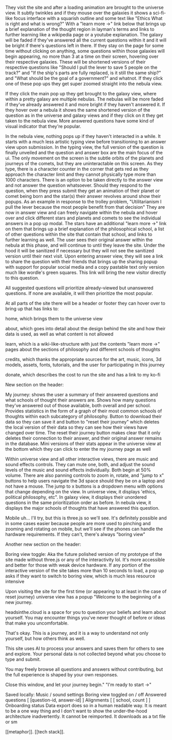 They visit the site and after a loading animation are brought to the universe view. It subtly twinkles and if they mouse over the galaxies it shows a sci-fi-like focus interface with a squarish outline and some text like "Ethics What is right and what is wrong?" With a "learn more ->"  link below that brings up a brief explanation of the thought region in layman's terms and links to further learning like a wikipedia page or a youtube explanation. The galaxy will be faded if they've answered all the current questions within it and it will be bright if there's questions left in there. If they stay on the page for some time without clicking on anything, some questions within those galaxies will begin appearing, no more than 3 at a time on their screen, hovering over their respective galaxies. These will be shortened versions of their respective questions like "Should I pull the lever to save 5 people on the track?" and "If the ship's parts are fully replaced, is it still the same ship?" and "What should be the goal of a government?" and whatnot. If they click one of these pop ups they get super zoomed straight into the nebula view.

If they click the main pop up they get brought to the galaxy view, where within a pretty galaxy are multiple nebulas. The nebulas will be more faded if they've already answered it and more bright if they haven't answered it. If they hover over a nebula it shows the same shortened version of the question as in the universe and galaxy views and if they click on it they get taken to the nebula view. More answered questions have some kind of visual indicator that they're popular.

In the nebula view, nothing pops up if they haven't interacted in a while. It starts with a much less artistic typing view before transitioning to an answer view upon submission. In the typing view, the full version of the question is finally unveiled and the question and answer box are the main focus of the ui. The only movement on the screen is the subtle orbits of the planets and journeys of the comets, but they are uninteractable on this screen. As they type, there is a character counter in the corner that gets red as they approach the character limit and they cannot physically type more than 1000 characters. There is an option to be taken directly to the answer view and not answer the question whatsoever. Should they respond to the question, when they press submit they get an animation of their planet or comet being born and the star(s) their answer revolves around show their popups. As an example in response to the trolley problem, "Utilitarianism I pull the lever because the most people benefit from that decision" They are now in answer view and can freely navigate within the nebula and hover over and click different stars and planets and comets to see the individual answers in a pop up modal. The stars have an additional "learn more ->" link on them that brings up a brief explanation of the philosophical school, a list of other questions within the site that contain that school, and links to further learning as well. The user sees their original answer within the nebula at this phase, and will continue to until they leave the site. Under the hood it will be sanitized if necessary but they will not see the sanitized version until their next visit. Upon entering answer view, they will see a link to share the question with their friends that brings up the sharing popup with support for popular social media and a copy pastable text only version much like wordle's green squares. This link will bring the new visitor directly to this question.

All suggested questions will prioritize already-viewed but unanswered questions. If none are available, it will then prioritize the most popular.

At all parts of the site there will be a header or footer they can hover over to bring up that has links to:

home, which brings them to the universe view

about, which goes into detail about the design behind the site and how their data is used, as well as what content is not allowed

learn, which is a wiki-like-structure with just the contents "learn more ->" pages about the sections of philosophy and different schools of thoughts

credits, which thanks the appropriate sources for the art, music, icons, 3d models, assets, fonts, tutorials, and the user for participating in this journey

donate, which describes the cost to run the site and has a link to my ko-fi

New section on the header:

My journey: shows the user a summary of their answered questions and what schools of thought their answers are. Shows how many questions they've answered out of those available, both overall and per school. Provides statistics in the form of a graph of their most common schools of thoughts within each subcategory of philosophy. Button to download their data so they can save it and button to "reset their journey" which deletes the local version of their data so they can see how their views have changed over time. The reset their journey button makes clear that it only deletes their connection to their answer, and their original answer remains in the database. Mini versions of their stats appear in the universe view at the bottom which they can click to enter the my journey page as well


Within universe view and all other interactive views, there are music and sound effects controls. They can mute one, both, and adjust the sound levels of the music and sound effects individually. Both begin at 50% volume. There are also panning controls to zoom in, rotate, and "jump to x" buttons to help users navigate the 3d space should they be on a laptop and not have a mouse. The jump to x buttons is a dropdown menu with options that change depending on the view. In universe view, it displays 'ethics, political philosophy, etc". In galaxy view, it displays their unordered questions in the same prioritization order as before. In nebula view, it displays the major schools of thoughts that have answered this question.

Mobile uh... I'll try, but this is three.js so we'll see. It's definitely possible and in some cases easier because people are more used to pinching and zooming and rotating on mobile, but we'll see if the phones can handle the hardware requirements. If they can't, there's always "boring view"

Another new section on the header:

Boring view toggle: Aka the future polished version of my prototype of the site made without three.js or any of the interactivity lol. It's more accessible and better for those with weak device hardware. If any portion of the interactive version of the site takes more than 10 seconds to load, a pop up asks if they want to switch to boring view, which is much less resource intensive

Upon visiting the site for the first time (or appearing to at least in the case of reset journey) universe view has a popup
"Welcome to the beginning of a new journey.

headsinthe.cloud is a space for you to question your beliefs and learn about yourself. You may encounter things you've never thought of before or ideas that make you uncomfortable.

That's okay. This is a journey, and it is a way to understand not only yourself, but how others think as well.

This site uses AI to process your answers and saves them for others to see and explore. Your personal data is not collected beyond what you choose to type and submit.

You may freely browse all questions and answers without contributing, but the full experience is shaped by your own responses.

Close this window, and let your journey begin."
"I'm ready to start ->"

Saved locally:
Music / sound settings
Boring view toggled on / off
Answered questions \[ \[question-id, answer-id] ]
Alignments \[ \[ school, count ] ]
Onboarding status
Data export does so in a human readable way. It is meant to be a one way thing and I don't want to show the under-the-hood architecture inadvertently. It cannot be reimported. It downloads as a txt file or sm

[[metaphor]]. [[tech stack]].